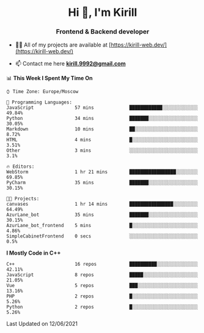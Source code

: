 <h1 align="center">Hi 👋, I'm Kirill</h1>
<h3 align="center">Frontend & Backend developer</h3>

- 👨‍💻 All of my projects are available at [https://kirill-web.dev/](https://kirill-web.dev/)

- 📫 Contact me here **kirill.9992@gmail.com**











<!--START_SECTION:waka-->
📊 **This Week I Spent My Time On** 

```text
⌚︎ Time Zone: Europe/Moscow

💬 Programming Languages: 
JavaScript               57 mins             ████████████░░░░░░░░░░░░░   49.84% 
Python                   34 mins             ███████░░░░░░░░░░░░░░░░░░   30.05% 
Markdown                 10 mins             ██░░░░░░░░░░░░░░░░░░░░░░░   8.72% 
HTML                     4 mins              █░░░░░░░░░░░░░░░░░░░░░░░░   3.51% 
Other                    3 mins              ░░░░░░░░░░░░░░░░░░░░░░░░░   3.1%

🔥 Editors: 
WebStorm                 1 hr 21 mins        █████████████████░░░░░░░░   69.85% 
PyCharm                  35 mins             ███████░░░░░░░░░░░░░░░░░░   30.15%

🐱‍💻 Projects: 
canvases                 1 hr 14 mins        ████████████████░░░░░░░░░   64.49% 
AzurLane_bot             35 mins             ███████░░░░░░░░░░░░░░░░░░   30.15% 
AzurLane_bot_frontend    5 mins              █░░░░░░░░░░░░░░░░░░░░░░░░   4.86% 
SimpleCabinetFrontend    0 secs              ░░░░░░░░░░░░░░░░░░░░░░░░░   0.5%

```

**I Mostly Code in C++** 

```text
C++                      16 repos            ██████████░░░░░░░░░░░░░░░   42.11% 
JavaScript               8 repos             █████░░░░░░░░░░░░░░░░░░░░   21.05% 
Vue                      5 repos             ███░░░░░░░░░░░░░░░░░░░░░░   13.16% 
PHP                      2 repos             █░░░░░░░░░░░░░░░░░░░░░░░░   5.26% 
Python                   2 repos             █░░░░░░░░░░░░░░░░░░░░░░░░   5.26%

```



 Last Updated on 12/06/2021
<!--END_SECTION:waka-->
